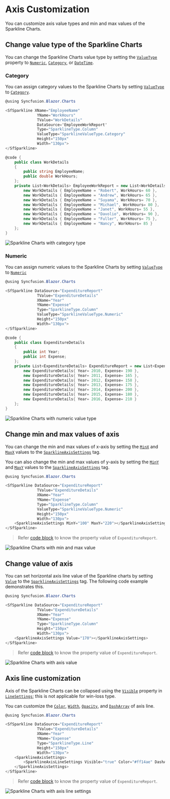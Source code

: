 # Axis Customization

You can customize axis value types and min and max values of the Sparkline Charts.

## Change value type of the Sparkline Charts

You can change the Sparkline Charts value type by setting the [`ValueType`](https://help.syncfusion.com/cr/aspnetcore-blazor/Syncfusion.Blazor.Charts.ValueType.html) property to [`Numeric`](https://help.syncfusion.com/cr/aspnetcore-blazor/Syncfusion.Blazor.Charts.ValueType.html), [`Category`](https://help.syncfusion.com/cr/aspnetcore-blazor/Syncfusion.Blazor.Charts.ValueType.html), or [`DateTime`](https://help.syncfusion.com/cr/aspnetcore-blazor/Syncfusion.Blazor.Charts.ValueType.html).

### Category

You can assign category values to the Sparkline Charts by setting [`ValueType`](https://help.syncfusion.com/cr/aspnetcore-blazor/Syncfusion.Blazor.Charts.ValueType.html) to [`Category`](https://help.syncfusion.com/cr/aspnetcore-blazor/Syncfusion.Blazor.Charts.ValueType.html).

```csharp
@using Syncfusion.Blazor.Charts

<SfSparkline XName="EmployeeName"
              YName="WorkHours"
              TValue="WorkDetails"
              DataSource='EmployeeWorkReport'
              Type="SparklineType.Column"
              ValueType="SparklineValueType.Category"
              Height="150px"
              Width="130px">
</SfSparkline>

@code {
    public class WorkDetails
    {
        public string EmployeeName;
        public double WorkHours;
    };
    private List<WorkDetails> EmployeeWorkReport = new List<WorkDetails> {
        new WorkDetails { EmployeeName = "Robert", WorkHours= 60 },
        new WorkDetails { EmployeeName = "Andrew", WorkHours= 65 },
        new WorkDetails { EmployeeName = "Suyama", WorkHours= 70 },
        new WorkDetails { EmployeeName = "Michael", WorkHours= 80 },
        new WorkDetails { EmployeeName = "Janet", WorkHours= 55 },
        new WorkDetails { EmployeeName = "Davolio", WorkHours= 90 },
        new WorkDetails { EmployeeName = "Fuller", WorkHours= 75 },
        new WorkDetails { EmployeeName = "Nancy", WorkHours= 85 }
    };
}
```

![Sparkline Charts with category type](./images/Axis/Category.png)

### Numeric

You can assign numeric values to the Sparkline Charts by setting [`ValueType`](https://help.syncfusion.com/cr/aspnetcore-blazor/Syncfusion.Blazor.Charts.ValueType.html) to [`Numeric`](https://help.syncfusion.com/cr/aspnetcore-blazor/Syncfusion.Blazor.Charts.ValueType.html)

```csharp
@using Syncfusion.Blazor.Charts

<SfSparkline DataSource="ExpenditureReport"
              TValue="ExpenditureDetails"
              XName="Year"
              YName="Expense"
              Type="SparklineType.Column"
              ValueType="SparklineValueType.Numeric"
              Height="150px"
              Width="130px">
</SfSparkline>

@code {
    public class ExpenditureDetails
    {
        public int Year;
        public int Expense;
    };
    private List<ExpenditureDetails> ExpenditureReport = new List<ExpenditureDetails> {
        new ExpenditureDetails{ Year= 2010, Expense= 190 },
        new ExpenditureDetails{ Year= 2011, Expense= 165 },
        new ExpenditureDetails{ Year= 2012, Expense= 158 },
        new ExpenditureDetails{ Year= 2013, Expense= 175 },
        new ExpenditureDetails{ Year= 2014, Expense= 200 },
        new ExpenditureDetails{ Year= 2015, Expense= 180 },
        new ExpenditureDetails{ Year= 2016, Expense= 210 }
    };
}
```

![Sparkline Charts with numeric value type](./images/Axis/Numeric.png)

## Change min and max values of axis

You can change the min and max values of x-axis by setting the [`MinX`](https://help.syncfusion.com/cr/blazor/Syncfusion.Blazor.Charts.SparklineAxisSettings.html) and [`MaxX`](https://help.syncfusion.com/cr/blazor/Syncfusion.Blazor.Charts.SparklineAxisSettings.html) values to the [`SparklineAxisSettings`](https://help.syncfusion.com/cr/aspnetcore-blazor/Syncfusion.Blazor.Charts.SparklineAxisSettings.html) tag.

You can also change the min and max values of y-axis by setting the [`MinY`](https://help.syncfusion.com/cr/blazor/Syncfusion.Blazor.Charts.SparklineAxisSettings.html) and [`MaxY`](https://help.syncfusion.com/cr/blazor/Syncfusion.Blazor.Charts.SparklineAxisSettings.html) values to the [`SparklineAxisSettings`](https://help.syncfusion.com/cr/aspnetcore-blazor/Syncfusion.Blazor.Charts.SparklineAxisSettings.html) tag.

```csharp
@using Syncfusion.Blazor.Charts

<SfSparkline DataSource="ExpenditureReport"
              TValue="ExpenditureDetails"
              XName="Year"
              YName="Expense"
              Type="SparklineType.Column"
              ValueType="SparklineValueType.Numeric"
              Height="150px"
              Width="130px">
    <SparklineAxisSettings MinY="100" MaxY="220"></SparklineAxisSettings>
</SfSparkline>
```

> Refer [code block](#numeric) to know the property value of `ExpenditureReport`.

![Sparkline Charts with min and max value](./images/Axis/minmaxvalue.png)

## Change value of axis

You can set horizontal axis line value of the Sparkline charts by setting [`Value`](https://help.syncfusion.com/cr/blazor/Syncfusion.Blazor.Charts.SparklineAxisSettings.html) to the [`SparklineAxisSettings`](https://help.syncfusion.com/cr/aspnetcore-blazor/Syncfusion.Blazor.Charts.SparklineAxisSettings.html) tag. The following code example demonstrates this.

```csharp
@using Syncfusion.Blazor.Charts

<SfSparkline DataSource="ExpenditureReport"
              TValue="ExpenditureDetails"
              XName="Year"
              YName="Expense"
              Type="SparklineType.Column"
              Height="150px"
              Width="130px">
    <SparklineAxisSettings Value="170"></SparklineAxisSettings>
</SfSparkline>
```

> Refer [code block](#numeric) to know the property value of `ExpenditureReport`.

![Sparkline Charts with axis value](./images/Axis/AxisValue.png)

## Axis line customization

Axis of the Sparkline Charts can be collapsed using the [`Visible`](https://help.syncfusion.com/cr/blazor/Syncfusion.Blazor.Charts.SparklineAxisLineSettings.html#Syncfusion_Blazor_Charts_SparklineAxisLineSettings_Visible) property in [`LineSettings`](https://help.syncfusion.com/cr/aspnetcore-blazor/Syncfusion.Blazor.Charts.SparklineAxisLineSettings.html); this is not applicable for win-loss type.

You can customize the [`Color`](https://help.syncfusion.com/cr/aspnetcore-blazor/Syncfusion.Blazor.Charts.SparklineAxisLineSettings.html), [`Width`](https://help.syncfusion.com/cr/blazor/Syncfusion.Blazor.Charts.SparklineAxisLineSettings.html), [`Opacity`](https://help.syncfusion.com/cr/blazor/Syncfusion.Blazor.Charts.SparklineAxisLineSettings.html), and [`DashArray`](https://help.syncfusion.com/cr/blazor/Syncfusion.Blazor.Charts.SparklineAxisLineSettings.html) of axis line.

```csharp
@using Syncfusion.Blazor.Charts

<SfSparkline DataSource="ExpenditureReport"
              TValue="ExpenditureDetails"
              XName="Year"
              YName="Expense"
              Type="SparklineType.Line"
              Height="150px"
              Width="130px">
    <SparklineAxisSettings>
        <SparklineAxisLineSettings Visible="true" Color="#ff14ae" DashArray="5"></SparklineAxisLineSettings>
    </SparklineAxisSettings>
</SfSparkline>
```

> Refer [code block](#numeric) to know the property value of `ExpenditureReport`.

![Sparkline Charts with axis line settings](./images/Axis/LineCustomization.png)
